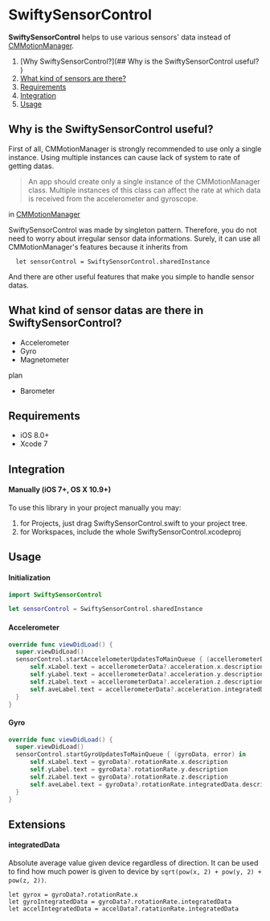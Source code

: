 # SwiftySensorControl

**SwiftySensorControl** helps to use various sensors' data instead of [CMMotionManager](https://developer.apple.com/library/ios/documentation/CoreMotion/Reference/CMMotionManager_Class/).

1. [Why SwiftySensorControl?](## Why is the SwiftySensorControl useful?
)
1. [What kind of sensors are there?](What-kind-of-sensor-datas-are-there-in-SwiftySensorControl?)
1. [Requirements](#requirements)
1. [Integration](#integration)
1. [Usage](#usage)

## Why is the SwiftySensorControl useful?

First of all, CMMotionManager is strongly recommended to use only a single instance. Using multiple instances can cause lack of system to rate of getting datas.

>An app should create only a single instance of the CMMotionManager class. Multiple instances of this class can affect the rate at which data is received from the accelerometer and gyroscope.

in [CMMotionManager](https://developer.apple.com/library/ios/documentation/CoreMotion/Reference/CMMotionManager_Class/)

SwiftySensorControl was made by singleton pattern. Therefore, you do not need to worry about irregular sensor data informations. Surely, it can use all CMMotionManager's features because it inherits from

```
  let sensorControl = SwiftySensorControl.sharedInstance
```

And there are other useful features that make you simple to handle sensor datas.

## What kind of sensor datas are there in SwiftySensorControl?

- Accelerometer
- Gyro
- Magnetometer

plan
- Barometer

## Requirements
- iOS 8.0+
- Xcode 7


## Integration

#### Manually (iOS 7+, OS X 10.9+)
To use this library in your project manually you may:

1. for Projects, just drag SwiftySensorControl.swift to your project tree.
2. for Workspaces, include the whole SwiftySensorControl.xcodeproj


## Usage

#### Initialization

```swift
import SwiftySensorControl
```

```swift
let sensorControl = SwiftySensorControl.sharedInstance
```

#### Accelerometer

```swift
override func viewDidLoad() {
  super.viewDidLoad()
  sensorControl.startAccelelometerUpdatesToMainQueue { (accellerometerData, error) in
      self.xLabel.text = accellerometerData?.acceleration.x.description
      self.yLabel.text = accellerometerData?.acceleration.y.description
      self.zLabel.text = accellerometerData?.acceleration.z.description
      self.aveLabel.text = accellerometerData?.acceleration.integratedData.description
  }
}
```

#### Gyro
```swift
override func viewDidLoad() {
  super.viewDidLoad()
  sensorControl.startGyroUpdatesToMainQueue { (gyroData, error) in
      self.xLabel.text = gyroData?.rotationRate.x.description
      self.yLabel.text = gyroData?.rotationRate.y.description
      self.zLabel.text = gyroData?.rotationRate.z.description
      self.aveLabel.text = gyroData?.rotationRate.integratedData.description
  }
}
```

## Extensions

#### integratedData
Absolute average value given device regardless of direction.
It can be used to find how much power is given to device by ` sqrt(pow(x, 2) + pow(y, 2) + pow(z, 2)) `.

```
let gyrox = gyroData?.rotationRate.x
let gyroIntegratedData = gyroData?.rotationRate.integratedData
let accelIntegratedData = accelData?.ratationRate.integratedData
```
